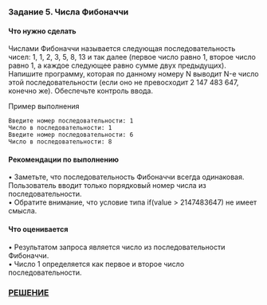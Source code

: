 ### Задание 5. Числа Фибоначчи

#### Что нужно сделать
Числами Фибоначчи называется следующая последовательность чисел: 1, 1, 2, 3, 5, 8, 13 и так далее (первое число равно 1, второе число равно 1, а каждое следующее равно сумме двух предыдущих). Напишите программу, которая по данному номеру N выводит N-е число этой последовательности (если оно не превосходит 2 147 483 647, конечно же). Обеспечьте контроль ввода.

Пример выполнения
```
Введите номер последовательности: 1
Число в последовательности: 1
Введите номер последовательности: 6
Число в последовательности: 8
```
#### Рекомендации по выполнению
• Заметьте, что последовательность Фибоначчи всегда одинаковая. Пользователь вводит только порядковый номер числа из последовательности.  
• Обратите внимание, что условие типа if(value > 2147483647) не имеет смысла.  

#### Что оценивается
• Результатом запроса является число из последовательности Фибоначчи.  
• Число 1 определяется как первое и второе число последовательности.  

### [РЕШЕНИЕ](https://replit.com/@pavvell/h0mew0rkCppBasics-of-programminglesson6exercise5#main.cpp)
